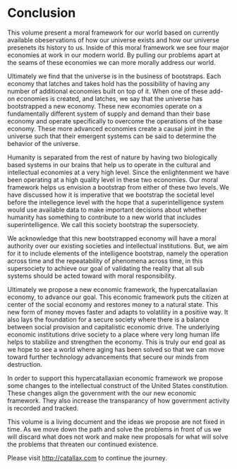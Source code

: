 
# Conclusion

This volume present a moral framework for our world based on currently available obeservations of how our universe exists and how our universe presenets its history to us.  Inside of this moral framework we see four major economies at work in our modern world.  By pulling our problems apart at the seams of these economies we can more morally address our world.

Ultimately we find that the universe is in the business of bootstraps.  Each economy that latches and takes hold has the possibility of having any number of additional economies built on top of it.  When one of these add-on economies is created, and latches, we say that the universe has bootstrapped a new economy.  These new economies operate on a fundamentally different system of supply and demand than their base economy and operate specifically to overcome the operations of the base economy.  These more advanced economies create a causal joint in the universe such that their emergent systems can be said to determine the behavior of the universe.

Humanity is separated from the rest of nature by having two biologically based systems in our brains that help us to operate in the cultural and intellectual economies at a very high level.  Since the enlightenment we have been operating at a high quality level in these two economies.  Our moral framework helps us envision a bootstrap from either of these two levels.  We have discussed how it is imperative that we bootstrap the societal level before the intellegence level with the hope that a superintelligence system would use available data to make important decisions about whether humanity has something to contribute to a new world that includes superintelligence.  We call this society bootstrap the supersociety.

We acknowledge that this new bootstrapped economy will have a moral authority over our existing societies and intellectual institutions. But, we aim for it to include elements of the intelligence bootstrap, namely the operation across time and the repeatability of phenomena across time, in this supersociety to achieve our goal of validating the reality that all sub systems should be acted toward with moral responsibility.

Ultimately we propose a new economic framework, the hypercatallaxian economy, to advance our goal.  This economic framework puts the citizen at center of the social economy and restores money to a natural state.  This new form of money moves faster and adapts to volatility in a positive way.  It also lays the foundation for a secure society where there is a balance between social provision and capitalistic economic drive.  The underlying economic institutions drive society to a place where very long human life helps to stabilize and strengthen the economy.  This is truly our end goal as we hope to see a world where aging has been solved so that we can move toward further technology advancements that secure our minds from destruction.

In order to support this hypercatallaxian economic framework we propose some changes to the intellectual construct of the United States constitution.  These changes align the government with the our new economic framework.  They also increase the transparancy of how government activity is recorded and tracked.

This volume is a living document and the ideas we propose are not fixed in time.  As we move down the path and solve the problems in front of us we will discard what does not work and make new proposals for what will solve the problems that threaten our continued existence.

Please visit http://catallax.com to continue the journey.




